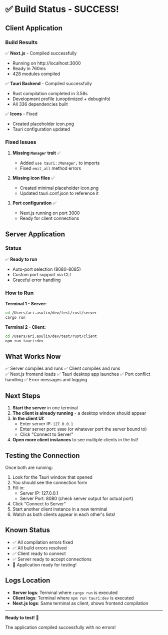 # ✅ Build Status - SUCCESS!

## Client Application

### Build Results
✅ **Next.js** - Compiled successfully
- Running on http://localhost:3000
- Ready in 760ms
- 428 modules compiled

✅ **Tauri Backend** - Compiled successfully  
- Rust compilation completed in 3.58s
- Development profile (unoptimized + debuginfo)
- All 336 dependencies built

✅ **Icons** - Fixed
- Created placeholder icon.png
- Tauri configuration updated

### Fixed Issues

1. **Missing `Manager` trait** ✅
   - Added `use tauri::Manager;` to imports
   - Fixed `emit_all` method errors

2. **Missing icon files** ✅
   - Created minimal placeholder icon.png
   - Updated tauri.conf.json to reference it

3. **Port configuration** ✅
   - Next.js running on port 3000
   - Ready for client connections

## Server Application

### Status
✅ **Ready to run**
- Auto-port selection (8080-8085)
- Custom port support via CLI
- Graceful error handling

### How to Run

**Terminal 1 - Server:**
```bash
cd /Users/ari.asulin/dev/test/rust/server
cargo run
```

**Terminal 2 - Client:**
```bash
cd /Users/ari.asulin/dev/test/rust/client
npm run tauri:dev
```

## What Works Now

✅ Server compiles and runs
✅ Client compiles and runs  
✅ Next.js frontend loads
✅ Tauri desktop app launches
✅ Port conflict handling
✅ Error messages and logging

## Next Steps

1. **Start the server** in one terminal
2. **The client is already running** - a desktop window should appear
3. **In the client UI:**
   - Enter server IP: `127.0.0.1`
   - Enter server port: `8080` (or whatever port the server bound to)
   - Click "Connect to Server"
4. **Open more client instances** to see multiple clients in the list!

## Testing the Connection

Once both are running:

1. Look for the Tauri window that opened
2. You should see the connection form
3. Fill in:
   - Server IP: 127.0.0.1
   - Server Port: 8080 (check server output for actual port)
4. Click "Connect to Server"
5. Start another client instance in a new terminal
6. Watch as both clients appear in each other's lists!

## Known Status

- ✅ All compilation errors fixed
- ✅ All build errors resolved
- ✅ Client ready to connect
- ✅ Server ready to accept connections
- 🎉 Application ready for testing!

## Logs Location

- **Server logs**: Terminal where `cargo run` is executed
- **Client logs**: Terminal where `npm run tauri:dev` is executed
- **Next.js logs**: Same terminal as client, shows frontend compilation

---

**Ready to test!** 🚀

The application compiled successfully with no errors!
